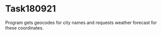 # Task180921
Program gets geocodes for city names and requests weather forecast for these coordinates.
